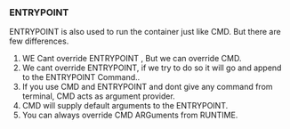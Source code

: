 ### ENTRYPOINT
ENTRYPOINT is also used to run the container just like CMD. But there are few differences.
1. WE Cant override ENTRYPOINT , But we can override CMD.
2. We cant override ENTRYPOINT, if we try to do so it will go and append to the ENTRYPOINT Command..
3. If you use CMD and ENTRYPOINT and dont give any command from terminal, CMD acts as argument provider.
4. CMD will supply default arguments to the ENTRYPOINT. 
5. You can always override CMD ARGuments from RUNTIME.